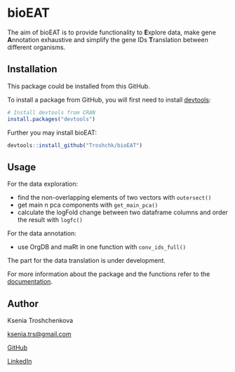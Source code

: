 # bioEAT

The aim of bioEAT is to provide functionality to **E**xplore data, make gene **A**nnotation exhaustive and simplify the gene IDs **T**ranslation between different organisms.

## Installation

This package could be installed from this GitHub. 

To install a package from GitHub, you will first need to install [devtools](https://github.com/r-lib/devtools):
```R
# Install devtools from CRAN
install.packages("devtools")
```

Further you  may install bioEAT:

```R
devtools::install_github("Troshchk/bioEAT")
```

## Usage

For the data exploration:
- find the non-overlapping elements of two vectors with ```outersect()```
- get main n pca components with ```get_main_pca()```
- calculate the logFold change between two dataframe columns and order the result with ```logfc()```

For the data annotation:
- use OrgDB and maRt in one function with ```conv_ids_full()```

The part for the data translation is under development.

For more information about the package and the functions refer to the [documentation](https://github.com/Troshchk/bioEAT/blob/main/bioEAT.pdf). 

## Author
Ksenia Troshchenkova

ksenia.trs@gmail.com

[GitHub](https://github.com/Troshchk)

[LinkedIn](https://www.linkedin.com/in/ksenia-troshchenkova/)
